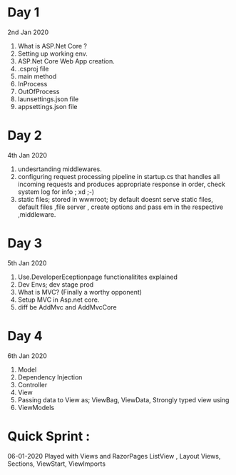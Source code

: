 # Day 1
2nd Jan 2020
1) What is ASP.Net Core ?
2) Setting up working env.
3) ASP.Net Core Web App creation.
4) .csproj file
5) main method
6) InProcess
7) OutOfProcess
8) launsettings.json file
9) appsettings.json file 

# Day 2
4th Jan 2020
1) undesrtanding middlewares.
2) configuring request processing pipeline in startup.cs that handles all incoming requests and produces appropriate response in order, check system log for info ; xd ;-)
3) static files; stored in wwwroot; by default doesnt serve static files, default files ,file server , create options and pass em in the respective ,middleware.

# Day 3
5th Jan 2020
1) Use.DeveloperEceptionpage functionalitites explained
2) Dev Envs; dev stage prod
3) What is MVC? (Finally a worthy opponent)
4) Setup MVC in Asp.net core.
5) diff be AddMvc and AddMvcCore

# Day 4
6th Jan 2020
1) Model
2) Dependency Injection
3) Controller
3) View
4) Passing data to View as; ViewBag, ViewData, Strongly typed view using
5) ViewModels

# Quick Sprint :
06-01-2020
Played with Views and RazorPages
ListView , Layout Views, Sections, ViewStart, ViewImports
